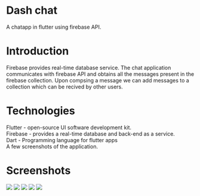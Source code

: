# Dash chat 
A chatapp in flutter using firebase API.

# Introduction
Firebase provides real-time database service. The chat application communicates with firebase API and obtains all the messages present in the firebase collection. Upon compsing a message we can add messages to a collection which can be recived by other users.

# Technologies<br>
Flutter - open-source UI software development kit.<br>
Firebase - provides a real-time database and back-end as a service.<br>
Dart - Programming language for flutter apps
<br>
A few screenshots of the application.
# Screenshots
![](https://github.com/RyanDC1/Chat-Application/blob/master/Screenshots/1.jpg)     ![](https://github.com/RyanDC1/Chat-Application/blob/master/Screenshots/2.jpg)
    ![](https://github.com/RyanDC1/Chat-Application/blob/master/Screenshots/3.jpg)   ![](https://github.com/RyanDC1/Chat-Application/blob/master/Screenshots/4.jpg)
       ![](https://github.com/RyanDC1/Chat-Application/blob/master/Screenshots/5.jpg)
